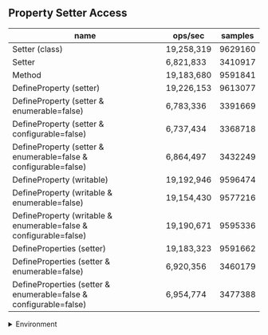 ## Property Setter Access

|name|ops/sec|samples|
|-|-|-|
|Setter (class)|19,258,319|9629160|
|Setter|6,821,833|3410917|
|Method|19,183,680|9591841|
|DefineProperty (setter)|19,226,153|9613077|
|DefineProperty (setter & enumerable=false)|6,783,336|3391669|
|DefineProperty (setter & configurable=false)|6,737,434|3368718|
|DefineProperty (setter & enumerable=false & configurable=false)|6,864,497|3432249|
|DefineProperty (writable)|19,192,946|9596474|
|DefineProperty (writable & enumerable=false)|19,154,430|9577216|
|DefineProperty (writable & enumerable=false & configurable=false)|19,190,671|9595336|
|DefineProperties (setter)|19,183,323|9591662|
|DefineProperties (setter & enumerable=false)|6,920,356|3460179|
|DefineProperties (setter & enumerable=false & configurable=false)|6,954,774|3477388|


<details>
<summary>Environment</summary>

* __Machine:__ linux x64 | 4 vCPUs | 15.2GB Mem
* __Run:__ Thu May 09 2024 23:11:12 GMT+0000 (Coordinated Universal Time)
</details>

<!--
{"environment":{"platform":"linux","arch":"x64","cpus":4,"totalMemory":15.245216369628906},"benchmarks":[{"name":"Setter (class)","opsSec":19258319.691871386,"samples":9629160},{"name":"Setter","opsSec":6821833.249592554,"samples":3410917},{"name":"Method","opsSec":19183680.311838772,"samples":9591841},{"name":"DefineProperty (setter)","opsSec":19226153.115533706,"samples":9613077},{"name":"DefineProperty (setter & enumerable=false)","opsSec":6783336.399115978,"samples":3391669},{"name":"DefineProperty (setter & configurable=false)","opsSec":6737434.167394246,"samples":3368718},{"name":"DefineProperty (setter & enumerable=false & configurable=false)","opsSec":6864497.972575062,"samples":3432249},{"name":"DefineProperty (writable)","opsSec":19192946.61795544,"samples":9596474},{"name":"DefineProperty (writable & enumerable=false)","opsSec":19154430.276191976,"samples":9577216},{"name":"DefineProperty (writable & enumerable=false & configurable=false)","opsSec":19190671.385709107,"samples":9595336},{"name":"DefineProperties (setter)","opsSec":19183323.807191893,"samples":9591662},{"name":"DefineProperties (setter & enumerable=false)","opsSec":6920356.380660127,"samples":3460179},{"name":"DefineProperties (setter & enumerable=false & configurable=false)","opsSec":6954774.915058491,"samples":3477388}]}-->
